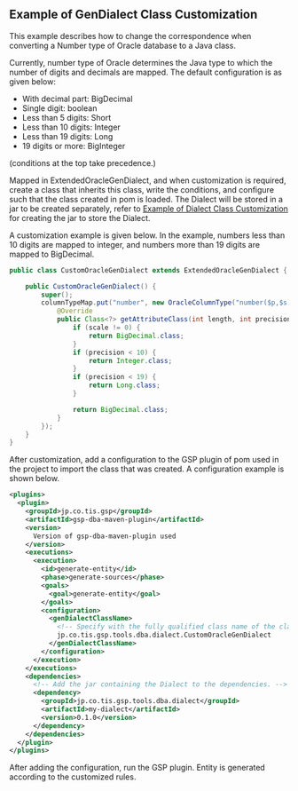 ## Example of GenDialect Class Customization

This example describes how to change the correspondence when converting a Number type of Oracle database to a Java class.

Currently, number type of Oracle determines the Java type to which the number of digits and decimals are mapped. The default configuration is as given below:
- With decimal part: BigDecimal  
- Single digit: boolean  
- Less than 5 digits: Short  
- Less than 10 digits: Integer  
- Less than 19 digits: Long  
- 19 digits or more: BigInteger  

 (conditions at the top take precedence.)

Mapped in ExtendedOracleGenDialect, and when customization is required, create a class that inherits this class, write the conditions, and configure such that the class created in pom is loaded.
The Dialect will be stored in a jar to be created separately, refer to [Example of Dialect Class Customization](./custom-Dialect.md) for creating the jar to store the Dialect.
  
A customization example is given below. In the example, numbers less than 10 digits are mapped to integer, and numbers more than 19 digits are mapped to BigDecimal.

```java
public class CustomOracleGenDialect extends ExtendedOracleGenDialect {

    public CustomOracleGenDialect() {
        super();
        columnTypeMap.put("number", new OracleColumnType("number($p,$s)", BigDecimal.class) {
            @Override
            public Class<?> getAttributeClass(int length, int precision, int scale) {
                if (scale != 0) {
                    return BigDecimal.class;
                }
                if (precision < 10) {
                    return Integer.class;
                }
                if (precision < 19) {
                    return Long.class;
                }

                return BigDecimal.class;
            }
        });
    }
}
```

After customization, add a configuration to the GSP plugin of pom used in the project to import the class that was created.
A configuration example is shown below.

```xml
<plugins>
  <plugin>
    <groupId>jp.co.tis.gsp</groupId>
    <artifactId>gsp-dba-maven-plugin</artifactId>
    <version>
      Version of gsp-dba-maven-plugin used
    </version>
    <executions>
      <execution>
        <id>generate-entity</id>
        <phase>generate-sources</phase>
        <goals>
          <goal>generate-entity</goal>
        </goals>
        <configuration>
          <genDialectClassName>
            <!-- Specify with the fully qualified class name of the class created. -->
            jp.co.tis.gsp.tools.dba.dialect.CustomOracleGenDialect
          </genDialectClassName>
        </configuration>
      </execution>
    </executions>
    <dependencies>
      <!-- Add the jar containing the Dialect to the dependencies. -->
      <dependency>
        <groupId>jp.co.tis.gsp.tools.dba.dialect</groupId>
        <artifactId>my-dialect</artifactId>
        <version>0.1.0</version>
      </dependency>
    </dependencies>
  </plugin>
</plugins>
```

After adding the configuration, run the GSP plugin. Entity is generated according to the customized rules.
